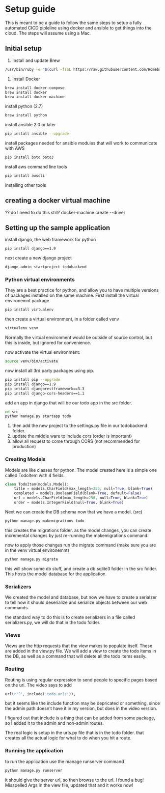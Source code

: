 # Setup guide

This is meant to be a guide to follow the same steps to setup a fully automated CICD pipleline using docker and ansible to get things into the cloud. The steps will assume using a Mac.

## Initial setup

1. Install and update Brew

``` bash
/usr/bin/ruby -e "$(curl -fsSL https://raw.githubusercontent.com/Homebrew/install/master/install)"
```

1. Install Docker

``` bash
brew install docker-compose
brew install docker
brew install docker-machine
```

install python (2.7)

``` bash
brew install python
```

install ansible 2.0 or later

``` bash
pip install ansible --upgrade
```

install packages needed for ansible modules that will work to communicate with AWS

``` bash
pip install boto boto3
```

install aws command line tools

``` bash
pip install awscli
```

installing other tools

## creating a docker virtual machine

?? do I need to do this still?
docker-machine create --driver

## Setting up the sample application

install django, the web framework for python

``` bash
pip install django==1.9
```

next create a new django project

``` bash
django-admin startproject todobackend
```

### Python virtual environments

They are a best practice for python, and allow you to have multiple versions of packages installed on the same machine. First install the virtual environemnt package

``` bash
pip install virtualenv
```

then create a virtual environment, in a folder called venv

``` bash
virtualenv venv
```

Normally the virtual environment would be outside of source control, but this is inside, but ignored for convenience.

now activate the virtual environment:

``` bash
source venv/bin/activate
```

now install all 3rd party packages using pip.

``` bash
pip install pip --upgrade
pip install django==1.9
pip install djangorestframework==3.3
pip install django-cors-headers==1.1
```

add an app in django that will be our todo app in the src folder.

``` bash
cd src
python manage.py startapp todo
```

1. then add the new project to the settings.py file in our todobackend folder.
1. update the middle ware to include cors (order is important)
1. allow all request to come through CORS (not recommended for production)

### Creating Models

Models are like classes for python. The model created here is a simple one called TodoItem with 4 fields.

``` python
class TodoItem(models.Model):
    title = models.CharField(max_length=256, null=True, blank=True)
    completed = models.BooleanField(blank=True, default=False)
    url = models.CharField(max_length=256, null=True, blank=True)
    order = models.IntegerField(null=True, blank=True)
```

Next we can create the DB schema now that we have a model. (src)

``` bash
python manage.py makemigrations todo
```

this creates the migrations folder. as the model changes, you can create incremental changes by just re-running the makemigrations command.

now to apply those changes run the migrate command (make sure you are in the venv virtual environemnt)

``` bash
python manage.py migrate
```

this will show some db stuff, and create a db.sqlite3 folder in the src folder. This hosts the model database for the application.

### Serializers

We created the model and database, but now we have to create a serialzer to tell how it should deserialize and serialize objects between our web commands.

the standard way to do this is to create serializers in a file called serializers.py, we will do that in the todo folder.

### Views

Views are the http requests that the view makes to populate itself. These are added in the view.py file. We will add a view to create the todo items in the DB, as well as a command that will delete all the todo items easily.

### Routing

Routing is using regular expression to send people to specific pages based on the url. The video says to add

```py
url(r'^', include('todo.urls')),
```

but it seems like the include function may be depricated or something, since the admin path doesn't have it in my version, but does in the video version. 

I figured out that include is a thing that can be added from some package, so I added it to the admin and non-admin routes.

The real logic is setup in the urls.py file that is in the todo folder. that creates all the actual logic for what to do when you hit a route.

### Running the application

to run the application use the manage runserver command

```bash
python manage.py runserver
```

it should give the server url, so then browse to the url. I found a bug! Misspelled Args in the view file, updated that and it works now!